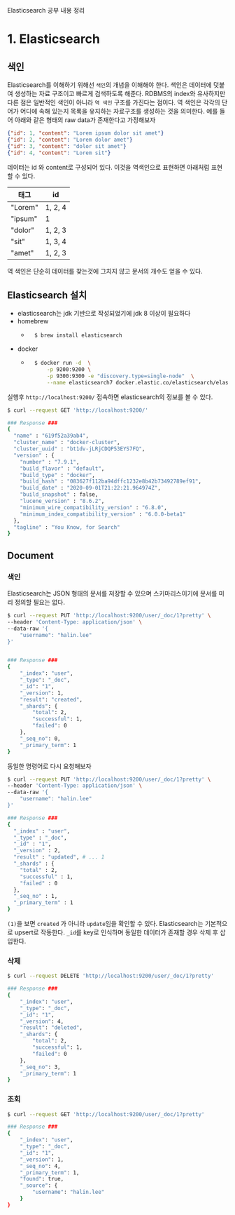 Elasticsearch 공부 내용 정리

# 1. Elasticsearch

## 색인
Elasticsearch를 이해하기 위해선 `색인`의 개념을 이해해야 한다.
색인은 데이터에 덧붙여 생성하는 자료 구조이고 빠르게 검색하도록 해준다. RDBMS의 index와 유사하지만 다른 점은 일반적인 색인이 아니라 `역 색인` 구조를 가진다는 점이다. 역 색인은 각각의 단어가 어디에 속해 있는지 목록을 유지하는 자료구조를 생성하는 것을 의미한다.
예를 들어 아래와 같은 형태의 raw data가 존재한다고 가정해보자

```json
{"id": 1, "content": "Lorem ipsum dolor sit amet"}
{"id": 2, "content": "Lorem dolor amet"}
{"id": 3, "content": "dolor sit amet"}
{"id": 4, "content": "Lorem sit"}
```
데이터는 id 와 content로 구성되어 있다. 이것을 역색인으로 표현하면 아래처럼 표현할 수 있다.

| 태그 | id |
| --- | --- |
| "Lorem" | 1, 2, 4 |
| "ipsum" | 1 |
| "dolor" | 1, 2, 3 |
| "sit" | 1, 3, 4 |
| "amet" | 1, 2, 3 |

역 색인은 단순히 데이터를 찾는것에 그치지 않고 문서의 개수도 얻을 수 있다.

## Elasticsearch 설치

- elasticsearch는 jdk 기반으로 작성되었기에 jdk 8 이상이 필요하다
- homebrew
    - ```bash
        $ brew install elasticsearch
      ```
- docker
    - ```bash
        $ docker run -d  \
            -p 9200:9200 \
            -p 9300:9300 -e "discovery.type=single-node"  \
            --name elasticsearch7 docker.elastic.co/elasticsearch/elasticsearch:7.9.1
      ```


실행후 `http://localhost:9200/` 접속하면 elasticsearch의 정보를 볼 수 있다.
```bash
$ curl --request GET 'http://localhost:9200/'

### Response ###
{
  "name" : "619f52a39ab4",
  "cluster_name" : "docker-cluster",
  "cluster_uuid" : "bt1dv-jLRjCDQP53EYS7FQ",
  "version" : {
    "number" : "7.9.1",
    "build_flavor" : "default",
    "build_type" : "docker",
    "build_hash" : "083627f112ba94dffc1232e8b42b73492789ef91",
    "build_date" : "2020-09-01T21:22:21.964974Z",
    "build_snapshot" : false,
    "lucene_version" : "8.6.2",
    "minimum_wire_compatibility_version" : "6.8.0",
    "minimum_index_compatibility_version" : "6.0.0-beta1"
  },
  "tagline" : "You Know, for Search"
}
```

## Document

### 색인

Elasticsearch는 JSON 형태의 문서를 저장할 수 있으며 스키마리스이기에 문서를 미리 정의할 필요는 없다.


```bash
$ curl --request PUT 'http://localhost:9200/user/_doc/1?pretty' \
--header 'Content-Type: application/json' \
--data-raw '{
    "username": "halin.lee"
}'


### Response ###
{
    "_index": "user",
    "_type": "_doc",
    "_id": "1",
    "_version": 1,
    "result": "created",
    "_shards": {
        "total": 2,
        "successful": 1,
        "failed": 0
    },
    "_seq_no": 0,
    "_primary_term": 1
}
```

동일한 명령어로 다시 요청해보자

```bash
$ curl --request PUT 'http://localhost:9200/user/_doc/1?pretty' \
--header 'Content-Type: application/json' \
--data-raw '{
    "username": "halin.lee"
}'

### Response ###
{
  "_index" : "user",
  "_type" : "_doc",
  "_id" : "1",
  "_version" : 2,
  "result" : "updated", # ... 1
  "_shards" : {
    "total" : 2,
    "successful" : 1,
    "failed" : 0
  },
  "_seq_no" : 1,
  "_primary_term" : 1
}

```
`(1)`을 보면 `created` 가 아니라 `update`임을 확인할 수 있다. Elasticsearch는 기본적으로 upsert로 작동한다. `_id`를 key로 인식하며 동일한 데이터가 존재할 경우 삭제 후 삽입한다.


### 삭제

```bash
$ curl --request DELETE 'http://localhost:9200/user/_doc/1?pretty'

### Response ###
{
    "_index": "user",
    "_type": "_doc",
    "_id": "1",
    "_version": 4,
    "result": "deleted",
    "_shards": {
        "total": 2,
        "successful": 1,
        "failed": 0
    },
    "_seq_no": 3,
    "_primary_term": 1
}
```


### 조회

```bash
$ curl --request GET 'http://localhost:9200/user/_doc/1?pretty'

### Response ###
{
    "_index": "user",
    "_type": "_doc",
    "_id": "1",
    "_version": 1,
    "_seq_no": 4,
    "_primary_term": 1,
    "found": true,
    "_source": {
        "username": "halin.lee"
    }
}
```